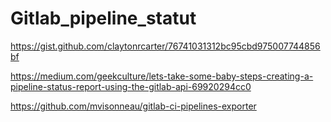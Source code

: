 # Gitlab_pipeline_statut

https://gist.github.com/claytonrcarter/76741031312bc95cbd975007744856bf

https://medium.com/geekculture/lets-take-some-baby-steps-creating-a-pipeline-status-report-using-the-gitlab-api-69920294cc0

https://github.com/mvisonneau/gitlab-ci-pipelines-exporter

